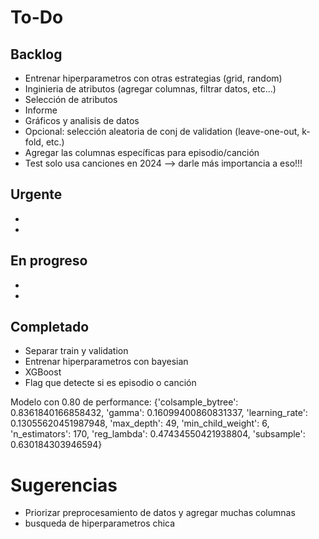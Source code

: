 # To-Do

## Backlog

- Entrenar hiperparametros con otras estrategias (grid, random)
- Inginieria de atributos (agregar columnas, filtrar datos, etc...)
- Selección de atributos
- Informe
- Gráficos y analisis de datos
- Opcional: selección aleatoria de conj de validation (leave-one-out, k-fold, etc.)
- Agregar las columnas específicas para episodio/canción
- Test solo usa canciones en 2024 --> darle más importancia a eso!!!

## Urgente
- 
-

## En progreso
-
-

## Completado
- Separar train y validation
- Entrenar hiperparametros con bayesian
- XGBoost
- Flag que detecte si es episodio o canción

Modelo con 0.80 de performance:
{'colsample_bytree': 0.8361840166858432, 'gamma': 0.16099400860831337, 'learning_rate': 0.13055620451987948, 'max_depth': 49, 'min_child_weight': 6, 'n_estimators': 170, 'reg_lambda': 0.47434550421938804, 'subsample': 0.630184303946594}


# Sugerencias

* Priorizar preprocesamiento de datos y agregar muchas columnas
* busqueda de hiperparametros chica
